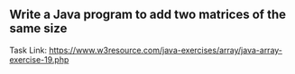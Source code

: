 ## Write a Java program to add two matrices of the same size

Task Link: https://www.w3resource.com/java-exercises/array/java-array-exercise-19.php 